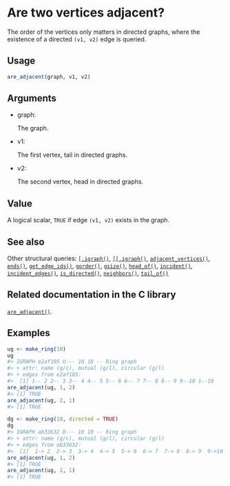 # Are two vertices adjacent?

The order of the vertices only matters in directed graphs, where the
existence of a directed `(v1, v2)` edge is queried.

## Usage

``` r
are_adjacent(graph, v1, v2)
```

## Arguments

- graph:

  The graph.

- v1:

  The first vertex, tail in directed graphs.

- v2:

  The second vertex, head in directed graphs.

## Value

A logical scalar, `TRUE` if edge `(v1, v2)` exists in the graph.

## See also

Other structural queries:
[`[.igraph()`](https://r.igraph.org/reference/sub-.igraph.md),
[`[[.igraph()`](https://r.igraph.org/reference/sub-sub-.igraph.md),
[`adjacent_vertices()`](https://r.igraph.org/reference/adjacent_vertices.md),
[`ends()`](https://r.igraph.org/reference/ends.md),
[`get_edge_ids()`](https://r.igraph.org/reference/get_edge_ids.md),
[`gorder()`](https://r.igraph.org/reference/gorder.md),
[`gsize()`](https://r.igraph.org/reference/gsize.md),
[`head_of()`](https://r.igraph.org/reference/head_of.md),
[`incident()`](https://r.igraph.org/reference/incident.md),
[`incident_edges()`](https://r.igraph.org/reference/incident_edges.md),
[`is_directed()`](https://r.igraph.org/reference/is_directed.md),
[`neighbors()`](https://r.igraph.org/reference/neighbors.md),
[`tail_of()`](https://r.igraph.org/reference/tail_of.md)

## Related documentation in the C library

[`are_adjacent()`](https://igraph.org/c/html/latest/igraph-Structural.html#igraph_are_adjacent).

## Examples

``` r
ug <- make_ring(10)
ug
#> IGRAPH e2af105 U--- 10 10 -- Ring graph
#> + attr: name (g/c), mutual (g/l), circular (g/l)
#> + edges from e2af105:
#>  [1] 1-- 2 2-- 3 3-- 4 4-- 5 5-- 6 6-- 7 7-- 8 8-- 9 9--10 1--10
are_adjacent(ug, 1, 2)
#> [1] TRUE
are_adjacent(ug, 2, 1)
#> [1] TRUE

dg <- make_ring(10, directed = TRUE)
dg
#> IGRAPH ab33632 D--- 10 10 -- Ring graph
#> + attr: name (g/c), mutual (g/l), circular (g/l)
#> + edges from ab33632:
#>  [1]  1-> 2  2-> 3  3-> 4  4-> 5  5-> 6  6-> 7  7-> 8  8-> 9  9->10 10-> 1
are_adjacent(ug, 1, 2)
#> [1] TRUE
are_adjacent(ug, 2, 1)
#> [1] TRUE
```
